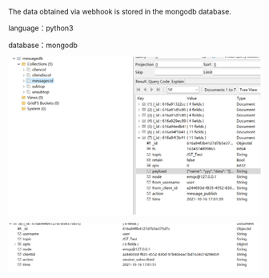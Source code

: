 The data obtained via webhook is stored in the mongodb database.

language：python3

database：mongodb


![image](https://github.com/xzhiot/emqx_webhook_mongodb/blob/main/database.png)


![image](https://github.com/xzhiot/emqx_webhook_mongodb/blob/main/format.png)
